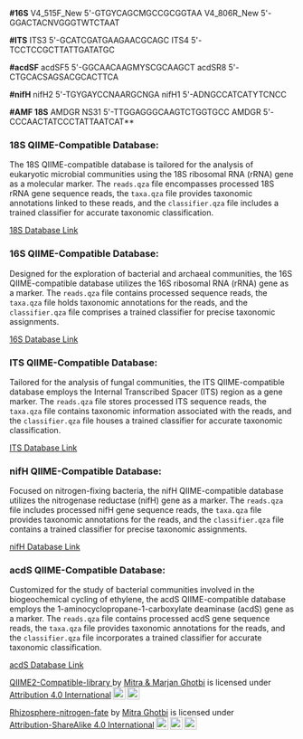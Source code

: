 **#16S**
V4_515F_New	5'-GTGYCAGCMGCCGCGGTAA
V4_806R_New	5'-GGACTACNVGGGTWTCTAAT

**#ITS**
ITS3	5'-GCATCGATGAAGAACGCAGC
ITS4	5'-TCCTCCGCTTATTGATATGC

**#acdSF**
acdSF5	5'-GGCAACAAGMYSCGCAAGCT
acdSR8	5'-CTGCACSAGSACGCACTTCA

**#nifH**
nifH2	5'-TGYGAYCCNAARGCNGA
nifH1	5'-ADNGCCATCATYTCNCC

**#AMF 18S**
AMDGR	NS31	5'-TTGGAGGGCAAGTCTGGTGCC
AMDGR	5'-CCCAACTATCCCTATTAATCAT**

### 18S QIIME-Compatible Database:
The 18S QIIME-compatible database is tailored for the analysis of eukaryotic microbial communities using the 18S ribosomal RNA (rRNA) gene as a molecular marker. The `reads.qza` file encompasses processed 18S rRNA gene sequence reads, the `taxa.qza` file provides taxonomic annotations linked to these reads, and the `classifier.qza` file includes a trained classifier for accurate taxonomic classification.

[18S Database Link](https://app.box.com/s/mkra9cc23pa6bcj0k7cq34picypfde2t)

### 16S QIIME-Compatible Database:
Designed for the exploration of bacterial and archaeal communities, the 16S QIIME-compatible database utilizes the 16S ribosomal RNA (rRNA) gene as a marker. The `reads.qza` file contains processed sequence reads, the `taxa.qza` file holds taxonomic annotations for the reads, and the `classifier.qza` file comprises a trained classifier for precise taxonomic assignments.

[16S Database Link](https://app.box.com/s/445pwsz06zvh9y7kpepp1phydu3e5heg)

### ITS QIIME-Compatible Database:
Tailored for the analysis of fungal communities, the ITS QIIME-compatible database employs the Internal Transcribed Spacer (ITS) region as a gene marker. The `reads.qza` file stores processed ITS sequence reads, the `taxa.qza` file contains taxonomic information associated with the reads, and the `classifier.qza` file houses a trained classifier for accurate taxonomic classification.

[ITS Database Link](https://app.box.com/s/xvrswqinynyx740cjw9h6vo87twtbutn)

### nifH QIIME-Compatible Database:
Focused on nitrogen-fixing bacteria, the nifH QIIME-compatible database utilizes the nitrogenase reductase (nifH) gene as a marker. The `reads.qza` file includes processed nifH gene sequence reads, the `taxa.qza` file provides taxonomic annotations for the reads, and the `classifier.qza` file contains a trained classifier for precise taxonomic assignments.

[nifH Database Link](https://app.box.com/s/vg2jgh6b9beo1zlf07z8ijhr6mx13k2m)

### acdS QIIME-Compatible Database:
Customized for the study of bacterial communities involved in the biogeochemical cycling of ethylene, the acdS QIIME-compatible database employs the 1-aminocyclopropane-1-carboxylate deaminase (acdS) gene as a marker. The `reads.qza` file contains processed acdS gene sequence reads, the `taxa.qza` file provides taxonomic annotations for the reads, and the `classifier.qza` file incorporates a trained classifier for accurate taxonomic classification.

[acdS Database Link](https://app.box.com/s/geb3bv6ocde8hsm231muqpdqxopucvom)


<p xmlns:cc="http://creativecommons.org/ns#" xmlns:dct="http://purl.org/dc/terms/"><a property="dct:title" rel="cc:attributionURL" href="https://github.com/mghotbi/QIIME-compatible-database">QIIME2-Compatible-library </a> by <a rel="cc:attributionURL dct:creator" property="cc:attributionName" href="https://www.linkedin.com/in/mitra-ghotbi-78b34030/ &https://www.linkedin.com/in/marjan-ghotbi/">Mitra & Marjan Ghotbi</a> is licensed under <a href="http://creativecommons.org/licenses/by/4.0/?ref=chooser-v1" target="_blank" rel="license noopener noreferrer" style="display:inline-block;">Attribution 4.0 International<img style="height:22px!important;margin-left:3px;vertical-align:text-bottom;" src="https://mirrors.creativecommons.org/presskit/icons/cc.svg?ref=chooser-v1"><img style="height:22px!important;margin-left:3px;vertical-align:text-bottom;" src="https://mirrors.creativecommons.org/presskit/icons/by.svg?ref=chooser-v1"></a></p>

<p xmlns:cc="http://creativecommons.org/ns#" xmlns:dct="http://purl.org/dc/terms/"><a property="dct:title" rel="cc:attributionURL" href="https://github.com/mghotbi/Rhizosphere-Nitrogen-Fate">Rhizosphere-nitrogen-fate</a> by <a rel="cc:attributionURL dct:creator" property="cc:attributionName" href="https://www.linkedin.com/in/mitra-ghotbi-78b34030/">Mitra Ghotbi</a> is licensed under <a href="http://creativecommons.org/licenses/by-sa/4.0/?ref=chooser-v1" target="_blank" rel="license noopener noreferrer" style="display:inline-block;">Attribution-ShareAlike 4.0 International<img style="height:22px!important;margin-left:3px;vertical-align:text-bottom;" src="https://mirrors.creativecommons.org/presskit/icons/cc.svg?ref=chooser-v1"><img style="height:22px!important;margin-left:3px;vertical-align:text-bottom;" src="https://mirrors.creativecommons.org/presskit/icons/by.svg?ref=chooser-v1"><img style="height:22px!important;margin-left:3px;vertical-align:text-bottom;" src="https://mirrors.creativecommons.org/presskit/icons/sa.svg?ref=chooser-v1"></a></p>
